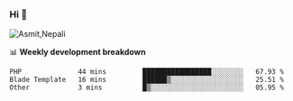 ### Hi 👋

![Asmit,Nepali](https://media.giphy.com/media/L8K62iTDkzGX6/giphy.gif)
<!--
**asmit99nepali/asmit99nepali** is a ✨ _special_ ✨ repository because its `README.md` (this file) appears on your GitHub profile.

Here are some ideas to get you started:

- 🔭 I’m currently working on ...
- 🌱 I’m currently learning ...
- 👯 I’m looking to collaborate on ...
- 🤔 I’m looking for help with ...
- 💬 Ask me about ...
- 📫 How to reach me: ...
- 😄 Pronouns: ...
- ⚡ Fun fact: ...
-->


📊 **Weekly development breakdown**
<!--START_SECTION:waka-->

```text
PHP              44 mins         █████████████████░░░░░░░░   67.93 %
Blade Template   16 mins         ██████▒░░░░░░░░░░░░░░░░░░   25.51 %
Other            3 mins          █▒░░░░░░░░░░░░░░░░░░░░░░░   05.95 %
```

<!--END_SECTION:waka-->

